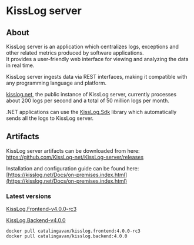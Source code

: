 # KissLog server

## About

KissLog server is an application which centralizes logs, exceptions and other related metrics produced by software applications. <br/>
It provides a user-friendly web interface for viewing and analyzing the data in real time.

KissLog server ingests data via REST interfaces, making it compatible with any programming language and platform.

[kisslog.net](https://kisslog.net), the public instance of KissLog server, currently processes about 200 logs per second and a total of 50 million logs per month.

.NET applications can use the [KissLog.Sdk](https://github.com/KissLog-net/KissLog.Sdk) library which automatically sends all the logs to KissLog server.

## Artifacts

KissLog server artifacts can be downloaded from here: <br/>
<https://github.com/KissLog-net/KissLog-server/releases>

Installation and configuration guide can be found here: <br/>
[https://kisslog.net/Docs/on-premises.index.html](https://kisslog.net/Docs/on-premises.index.html)

### Latest versions

[KissLog.Frontend-v4.0.0-rc3](https://github.com/KissLog-net/KissLog-server/releases/tag/KissLog.Frontend-v4.0.0-rc3)

[KissLog.Backend-v4.0.0](https://github.com/KissLog-net/KissLog-server/releases/tag/KissLog.Backend-v4.0.0)

```none
docker pull catalingavan/kisslog.frontend:4.0.0-rc3
docker pull catalingavan/kisslog.backend:4.0.0
```
